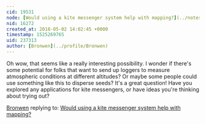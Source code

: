 ```yaml
---
cid: 19531
node: [Would using a kite messenger system help with mapping?](../notes/Ag8n/04-30-2018/would-using-a-kite-messenger-system-help-with-mapping)
nid: 16272
created_at: 2018-05-02 14:02:45 +0000
timestamp: 1525269765
uid: 237313
author: [Bronwen](../profile/Bronwen)
---
```


Oh wow, that seems like a really interesting possibility. I wonder if there's some potential for folks that want to send up loggers to measure atmospheric conditions at different altitudes? Or maybe some people could use something like this to disperse seeds? It's a great question! Have you explored any applications for kite messengers, or have ideas you're thinking about trying out?

[Bronwen](../profile/Bronwen) replying to: [Would using a kite messenger system help with mapping?](../notes/Ag8n/04-30-2018/would-using-a-kite-messenger-system-help-with-mapping)

